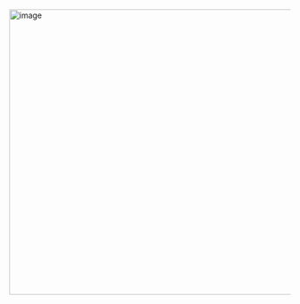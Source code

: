 ㅤㅤㅤㅤㅤㅤㅤㅤㅤㅤㅤㅤㅤㅤㅤㅤㅤㅤㅤㅤ<img width="561" height="512" alt="image" src="https://github.com/user-attachments/assets/06242c81-33b9-49c3-b0b2-a4ea4e4ac44f" />


